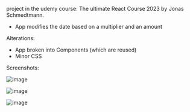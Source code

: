 project in the udemy course: The ultimate React Course 2023 by Jonas Schmedtmann.
* App modifies the date based on a multiplier and an amount

Alterations:
* App broken into Components (which are reused)
* Minor CSS

Screenshots:

![image](https://github.com/harleigh/react-udemyTURC23-dateCounter/assets/4912070/c54e36a5-d444-4c4e-be46-cc2964f4cf75)

![image](https://github.com/harleigh/react-udemyTURC23-dateCounter/assets/4912070/7f8797ca-32de-41d2-b3d1-db6fb2208696)

![image](https://github.com/harleigh/react-udemyTURC23-dateCounter/assets/4912070/83852102-47bb-4dbb-97ad-0240c55aa60b)
